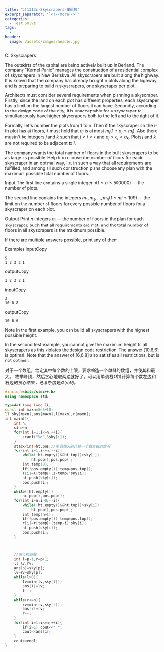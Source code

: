 ```yaml
---
title: "cf1313c-Skyscrapers-单调栈"
excerpt_separator: "`<!--more-->`"
categories:
  - Test Solve
tags:
  -
header:
  image: /assets/images/header.jpg
---
```


C. Skyscrapers

The outskirts of the capital are being actively built up in Berland. The company "Kernel Panic" manages the construction of a residential complex of skyscrapers in New Berlskva. All skyscrapers are built along the highway. It is known that the company has already bought n plots along the highway and is preparing to build n skyscrapers, one skyscraper per plot.

Architects must consider several requirements when planning a skyscraper. Firstly, since the land on each plot has different properties, each skyscraper has a limit on the largest number of floors it can have. Secondly, according to the design code of the city, it is unacceptable for a skyscraper to simultaneously have higher skyscrapers both to the left and to the right of it.

Formally, let's number the plots from 1 to n. Then if the skyscraper on the i-th plot has ai floors, it must hold that $a_i$ is at most $m_i (1≤a_i≤m_i)$. Also there mustn't be integers $j$ and $k$ such that $j<i<k$ and $a_j>a_i<a_k$. Plots $j$ and $k$ are not required to be adjacent to $i$.

The company wants the total number of floors in the built skyscrapers to be as large as possible. Help it to choose the number of floors for each skyscraper in an optimal way, i.e. in such a way that all requirements are fulfilled, and among all such construction plans choose any plan with the maximum possible total number of floors.

Input
The first line contains a single integer $n (1≤n≤500000)$ — the number of plots.

The second line contains the integers $m_1,m_2,…,m_n (1≤mi≤109)$ — the limit on the number of floors for every possible number of floors for a skyscraper on each plot.

Output
Print $n$ integers $a_i$ — the number of floors in the plan for each skyscraper, such that all requirements are met, and the total number of floors in all skyscrapers is the maximum possible.

If there are multiple answers possible, print any of them.

Examples
inputCopy

```
5
1 2 3 2 1
```

outputCopy

```
1 2 3 2 1
```

inputCopy

```
3
10 6 8
```

outputCopy

```
10 6 6
```

Note
In the first example, you can build all skyscrapers with the highest possible height.

In the second test example, you cannot give the maximum height to all skyscrapers as this violates the design code restriction. The answer [10,6,6] is optimal. Note that the answer of [6,6,8] also satisfies all restrictions, but is not optimal.

对于一个数组，给定其中每个数的上限，要求构造一个单峰的数组，并使其和最大。
枚举峰顶，然后贪心地取两边就好了。可以用单调栈$O(1)$计算每个数左边和右边的贪心结果，总复杂度是$O(n)$的。

```cpp
#include<bits/stdc++.h>
using namespace std;

typedef long long ll;
const int maxn=5e5+10;
ll sky[maxn],ans[maxn],l[maxn],r[maxn];
int main(){
	int n;
	cin>>n;
	for(int i=1;i<=n;++i){
		scanf("%d",&sky[i]);
	}
	stack<int>ht,pos;//单调栈分别计算一个数左右的情况
	for(int i=1;i<=n;++i){
		while(!ht.empty()&&ht.top()>sky[i])
			ht.pop(),pos.pop();
		int temp(0);
		if(!pos.empty()) temp=pos.top();
		l[i]=l[temp]+(i-temp)*sky[i];
		ht.push(sky[i]);
		pos.push(i);
	}
	while(!ht.empty())
		ht.pop(),pos.pop();
	for(int i=n;i>0;--i){
		while(!ht.empty()&&ht.top()>sky[i])
			ht.pop(),pos.pop();
		int temp(n+1);
		if(!pos.empty()) temp=pos.top();
		r[i]=r[temp]+(temp-i)*sky[i];
		ht.push(sky[i]);
		pos.push(i);
	}



	//贪心构造解
	int l=p-1,r=p+1;
	ll lv,rv;
	ans[p]=sky[p];
	lv=rv=sky[p];
	while(l>0){
		lv=min(lv,sky[l]);
		ans[l]=lv;
		l--;
	}
	while(r<=n){
		rv=min(rv,sky[r]);
		ans[r]=rv;
		r++;
	}
	for(int i=1;i<=n;++i){
		if(i>1) cout<<" ";
		cout<<ans[i];
	}
	cout<<endl;
}
```
